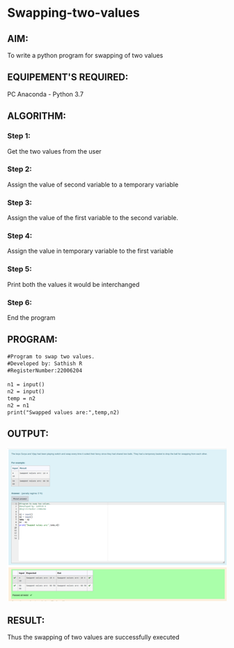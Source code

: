 # Swapping-two-values
## AIM:
To write a python program for swapping of two values
## EQUIPEMENT'S REQUIRED: 
PC
Anaconda - Python 3.7
## ALGORITHM: 
### Step 1:
Get the two values from the user
### Step 2: 
Assign the value of second variable to a temporary variable 
### Step 3: 
Assign the value of the first variable to the second variable.
### Step 4:  
Assign the value in temporary variable to the first variable
### Step 5: 
Print both the values it would be interchanged
### Step 6: 
End the program
## PROGRAM:
```
#Program to swap two values.
#Developed by: Sathish R
#RegisterNumber:22006204

n1 = input()
n2 = input()
temp = n2
n2 = n1 
print("Swapped values are:",temp,n2)

```

## OUTPUT:

![OUTPUT](solution1.png)


## RESULT:
Thus the swapping of two values are successfully executed



